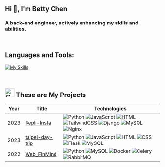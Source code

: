 <!--
**CSY-Betty/CSY-Betty** is a ✨ _special_ ✨ repository because its `README.md` (this file) appears on your GitHub profile.

Here are some ideas to get you started:

- 🔭 I’m currently working on ...
- 🌱 I’m currently learning ...
- 👯 I’m looking to collaborate on ...
- 🤔 I’m looking for help with ...
- 💬 Ask me about ...
- 📫 How to reach me: ...
- 😄 Pronouns: ...
- ⚡ Fun fact: ...
-->

<h2 align="left">Hi 👋, I'm Betty Chen</h2>

<h3 align="left">A back-end engineer, actively enhancing my skills and abilities.</h3>
<br>
<h2 align="left">Languages and Tools:</h2>

[![My Skills](https://skillicons.dev/icons?i=py,js,html,css,django,flask,docker,aws,mongodb,mysql,nginx,git&theme=light&perline=20)](https://skillicons.dev)

<br>

<h2 align="left"><img src="https://media.giphy.com/media/QssGEmpkyEOhBCb7e1/giphy.gif" alt="Coding GIF" width="30" height="30">
These are My Projects</h2>

|Year|Title|Technologies|
|---|---|---|
|2023|[Repli-Insta](https://github.com/CSY-Betty/Repli-Insta)|![Python](https://img.shields.io/badge/python-black?style=flat-square&logo=python) ![JavaScript](https://img.shields.io/badge/JavaScript-black?style=flat-square&logo=JavaScript) ![HTML](https://img.shields.io/badge/HTML-black?style=flat-square&logo=JavaScript) ![TailwindCSS](https://img.shields.io/badge/Tailwind_CSS-black?style=flat-square&logo=tailwindcss) ![Django](https://img.shields.io/badge/Django-black?style=flat-square&logo=Django&logoColor=%23092E20) ![MySQL](https://img.shields.io/badge/MySQL-black?style=flat-square&logo=MySQL) ![Nginx](https://img.shields.io/badge/Nginx-black?style=flat-square&logo=Nginx&logoColor=%23009639)|
|2023|[taipei-day-trip](https://github.com/CSY-Betty/taipei-day-trip)|![Python](https://img.shields.io/badge/python-black?style=flat-square&logo=python) ![JavaScript](https://img.shields.io/badge/JavaScript-black?style=flat-square&logo=JavaScript) ![HTML](https://img.shields.io/badge/HTML-black?style=flat-square&logo=HTML5) ![CSS](https://img.shields.io/badge/CSS-black?style=flat-square&logo=CSS3) ![Flask](https://img.shields.io/badge/Flask-black?style=flat-square&logo=Flask) ![MySQL](https://img.shields.io/badge/MySQL-black?style=flat-square&logo=MySQL)|
|2022|[Web_FinMind](https://github.com/CSY-Betty/Web_FinMind)|![Python](https://img.shields.io/badge/python-black?style=flat-square&logo=python) ![MySQL](https://img.shields.io/badge/MySQL-black?style=flat-square&logo=MySQL) ![Docker](https://img.shields.io/badge/Docker-black?style=flat-square&logo=Docker) ![Celery](https://img.shields.io/badge/Celery-black?style=flat-square&logo=Celery&logoColor=green) ![RabbitMQ](https://img.shields.io/badge/RabbitMQ-black?style=flat-square&logo=RabbitMQ)|
